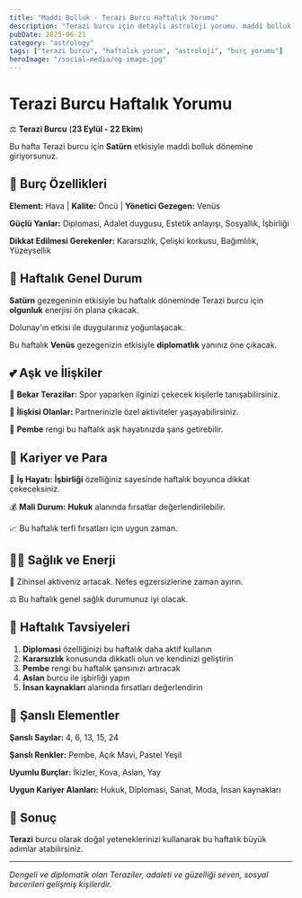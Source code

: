 ```yaml
---
title: "Maddi Bolluk - Terazi Burcu Haftalık Yorumu"
description: "Terazi burcu için detaylı astroloji yorumu. maddi bolluk konusunda rehberlik."
pubDate: 2025-06-21
category: "astrology"
tags: ["terazi burcu", "haftalık yorum", "astroloji", "burç yorumu"]
heroImage: "/social-media/og-image.jpg"
---
```


# Terazi Burcu Haftalık Yorumu

⚖️ **Terazi Burcu** (**23 Eylül - 22 Ekim**)

Bu hafta Terazi burcu için **Satürn** etkisiyle maddi bolluk dönemine giriyorsunuz.

## 🌟 Burç Özellikleri

**Element:** Hava | **Kalite:** Öncü | **Yönetici Gezegen:** Venüs

**Güçlü Yanlar:** Diplomasi, Adalet duygusu, Estetik anlayışı, Sosyallik, İşbirliği

**Dikkat Edilmesi Gerekenler:** Kararsızlık, Çelişki korkusu, Bağımlılık, Yüzeysellik

## 💫 Haftalık Genel Durum

**Satürn** gezegeninin etkisiyle bu haftalık döneminde Terazi burcu için **olgunluk** enerjisi ön plana çıkacak.

Dolunay'ın etkisi ile duygularınız yoğunlaşacak.

Bu haftalık **Venüs** gezegenizin etkisiyle **diplomatlık** yanınız öne çıkacak.

## 💕 Aşk ve İlişkiler

💖 **Bekar Terazilar:** Spor yaparken ilginizi çekecek kişilerle tanışabilirsiniz.

💑 **İlişkisi Olanlar:** Partnerinizle özel aktiviteler yaşayabilirsiniz.

🌹 **Pembe** rengi bu haftalık aşk hayatınızda şans getirebilir.

## 💼 Kariyer ve Para

🚀 **İş Hayatı:** **İşbirliği** özelliğiniz sayesinde haftalık boyunca dikkat çekeceksiniz.

💰 **Mali Durum:** **Hukuk** alanında fırsatlar değerlendirilebilir.

📈 Bu haftalık terfi fırsatları için uygun zaman.

## 🏃‍♀️ Sağlık ve Enerji

💨 Zihinsel aktiveniz artacak. Nefes egzersizlerine zaman ayırın.

⚖️ Bu haftalık genel sağlık durumunuz iyi olacak.

## 🎯 Haftalık Tavsiyeleri

1. **Diplomasi** özelliğinizi bu haftalık daha aktif kullanın
2. **Kararsızlık** konusunda dikkatli olun ve kendinizi geliştirin
3. **Pembe** rengi bu haftalık şansınızı artıracak
4. **Aslan** burcu ile işbirliği yapın
5. **İnsan kaynakları** alanında fırsatları değerlendirin

## 🔮 Şanslı Elementler

**Şanslı Sayılar:** 4, 6, 13, 15, 24

**Şanslı Renkler:** Pembe, Açık Mavi, Pastel Yeşil

**Uyumlu Burçlar:** İkizler, Kova, Aslan, Yay

**Uygun Kariyer Alanları:** Hukuk, Diplomasi, Sanat, Moda, İnsan kaynakları

## 💫 Sonuç

**Terazi** burcu olarak doğal yeteneklerinizi kullanarak bu haftalık büyük adımlar atabilirsiniz.

---

*Dengeli ve diplomatik olan Teraziler, adaleti ve güzelliği seven, sosyal becerileri gelişmiş kişilerdir.*
